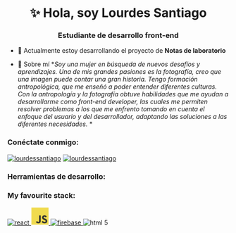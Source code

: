  <h1 align="center">✨ Hola, soy Lourdes Santiago</h1>
<h3 align="center">Estudiante de desarrollo front-end</h3>


- 🔭 Actualmente estoy desarrollando el proyecto de **Notas de laboratorio**

- 💬 Sobre mí **Soy una mujer en búsqueda de nuevos desafíos y aprendizajes. Una de mis grandes pasiones es la fotografía, creo que una imagen puede contar una gran historia. Tengo formación antropológica, que me enseñó a poder entender diferentes culturas. Con la antropología y la fotografía obtuve habilidades que me ayudan a desarrollarme como front-end developer, las cuales me permiten resolver problemas a los que me enfrento tomando en cuenta el enfoque del usuario y del desarrollador, adaptando las soluciones a las diferentes necesidades.* *



<h3 align="left">Conéctate conmigo:</h3>
<p align="left">
</a> <a href="https://linkedin.com/in/lourdes-santiago-/" target="blank"><img align="center" src="https://raw.githubusercontent.com/rahuldkjain/github-profile-readme-generator/master/src/images/icons/Social/linked-in-alt.svg" alt="lourdessantiago" height="30" width="40" /></a>
  <a href="mailto:lourdes.santiago.palacios@gmail.com" target="blank"><img align="center" src="https://upload.wikimedia.org/wikipedia/commons/thumb/7/7e/Gmail_icon_%282020%29.svg/2560px-Gmail_icon_%282020%29.svg.png" alt="lourdessantiago" height="30" width="40" /></a></p>

<h3 align="left">Herramientas de desarrollo:</h3>
<h3 align="left">My favourite stack:</h3>
<p align="left"><a href=""> <img src="https://upload.wikimedia.org/wikipedia/commons/thumb/4/47/React.svg/1920px-React.svg.png" alt="react" width="40" height="40"/> </a><a href="https://www.w3schools.com/css/" target="_blank" rel="noreferrer"> <img src="https://raw.githubusercontent.com/devicons/devicon/master/icons/javascript/javascript-original.svg" alt="javascript" width="40" height="40"/> </a><a href="https:// firebase.google.com/" target="_blank" rel="noreferrer"> <img src="https://www.vectorlogo.zone/logos/firebase/firebase-icon.svg" alt="firebase" width= "40" height="40"/> </a>  <img alt="html 5" src="https://cdn-icons-png.flaticon.com/512/1216/1216733.png" width="60" height="60">  </p>


 
 
 
 
 
 
 
 
 
 
 
 
 
 
 
 
 
 
 
 


